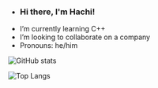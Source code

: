 - ###  Hi there, I'm Hachi!
-  I’m currently learning C++
-  I’m looking to collaborate on a company
-  Pronouns: he/him

![ GitHub stats](https://github-readme-stats.vercel.app/api?username=hachlil&show_icons=false&theme=ambient_gradient )

![Top Langs](https://github-readme-stats.vercel.app/api/top-langs/?username=hachlil&layout=compact&theme=blue_navy)


